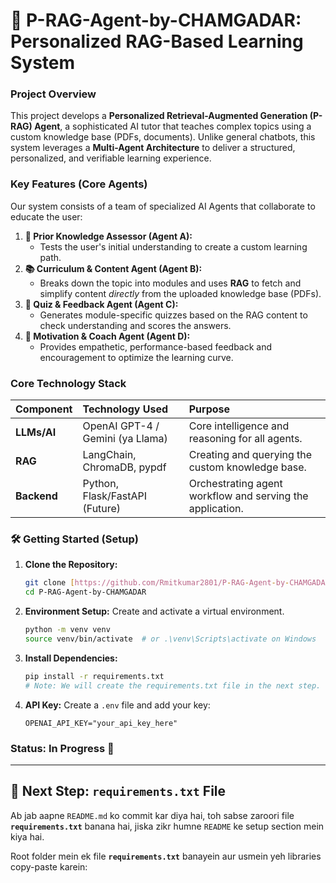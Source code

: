 # 🚀 P-RAG-Agent-by-CHAMGADAR: Personalized RAG-Based Learning System

### Project Overview
This project develops a **Personalized Retrieval-Augmented Generation (P-RAG) Agent**, a sophisticated AI tutor that teaches complex topics using a custom knowledge base (PDFs, documents). Unlike general chatbots, this system leverages a **Multi-Agent Architecture** to deliver a structured, personalized, and verifiable learning experience.

### Key Features (Core Agents)
Our system consists of a team of specialized AI Agents that collaborate to educate the user:

1.  **🧠 Prior Knowledge Assessor (Agent A):**
    * Tests the user's initial understanding to create a custom learning path.
2.  **📚 Curriculum & Content Agent (Agent B):**
    * Breaks down the topic into modules and uses **RAG** to fetch and simplify content *directly* from the uploaded knowledge base (PDFs).
3.  **📝 Quiz & Feedback Agent (Agent C):**
    * Generates module-specific quizzes based on the RAG content to check understanding and scores the answers.
4.  **📣 Motivation & Coach Agent (Agent D):**
    * Provides empathetic, performance-based feedback and encouragement to optimize the learning curve.

### Core Technology Stack
| Component | Technology Used | Purpose |
| :--- | :--- | :--- |
| **LLMs/AI** | OpenAI GPT-4 / Gemini (ya Llama) | Core intelligence and reasoning for all agents. |
| **RAG** | LangChain, ChromaDB, pypdf | Creating and querying the custom knowledge base. |
| **Backend** | Python, Flask/FastAPI (Future) | Orchestrating agent workflow and serving the application. |

### 🛠️ Getting Started (Setup)

1.  **Clone the Repository:**
    ```bash
    git clone [https://github.com/Rmitkumar2801/P-RAG-Agent-by-CHAMGADAR.git](https://github.com/Rmitkumar2801/P-RAG-Agent-by-CHAMGADAR.git)
    cd P-RAG-Agent-by-CHAMGADAR
    ```
2.  **Environment Setup:** Create and activate a virtual environment.
    ```bash
    python -m venv venv
    source venv/bin/activate  # or .\venv\Scripts\activate on Windows
    ```
3.  **Install Dependencies:**
    ```bash
    pip install -r requirements.txt 
    # Note: We will create the requirements.txt file in the next step.
    ```
4.  **API Key:** Create a `.env` file and add your key:
    ```
    OPENAI_API_KEY="your_api_key_here"
    ```

### Status: In Progress 🚧

---

## 📝 Next Step: `requirements.txt` File

Ab jab aapne `README.md` ko commit kar diya hai, toh sabse zaroori file **`requirements.txt`** banana hai, jiska zikr humne `README` ke setup section mein kiya hai.

Root folder mein ek file **`requirements.txt`** banayein aur usmein yeh libraries copy-paste karein:

